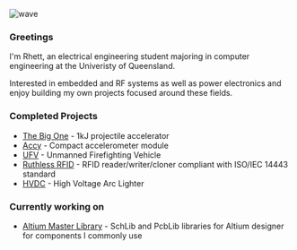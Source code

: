 ![wave](https://upload.wikimedia.org/wikipedia/commons/d/dd/Dipole_receiving_antenna_animation_6_800x394x150ms.gif)

### Greetings

I'm Rhett, an electrical engineering student majoring in computer engineering at the Univeristy of Queensland.

Interested in embedded and RF systems as well as power electronics and enjoy building my own projects focused around these fields.

### Completed Projects
* [The Big One](https://github.com/TheZ0/The-Big-One/tree/master) - 1kJ projectile accelerator
* [Accy](https://github.com/TheZ0/Accy) - Compact accelerometer module
* [UFV](https://github.com/TheZ0/UFV) - Unmanned Firefighting Vehicle
* [Ruthless RFID](https://github.com/TheZ0/Ruthless-RFID) - RFID reader/writer/cloner compliant with ISO/IEC 14443 standard
* [HVDC](https://github.com/Rhetticle/HVDC) - High Voltage Arc Lighter

### Currently working on
* [Altium Master Library](https://github.com/TheZ0/Altium-Master-Library) - SchLib and PcbLib libraries for Altium designer for components I commonly use
